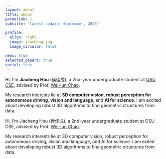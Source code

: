 ```yaml
---
layout: about
title: about
permalink: /
subtitle: "latest update: September, 2025"

profile:
  align: right
  image: jiacheng.jpg
  image_circular: false

news: true
selected_papers: true
social: true
---
```


Hi, I'm **Jiacheng Hou** (侯佳成), a 2nd-year undergraduate student at [OSU CSE](https://cse.osu.edu/), advised by Prof. [Wei-lun Chao](https://sites.google.com/view/wei-lun-harry-chao/home).

My research interests lie at **3D computer vision**, **robust perception for autonomous driving**, **vision and language**, and **AI for science**. I am excited about developing robust 3D algorithms to find geometric structures from data.

Hi, I’m Jiacheng Hou (侯佳成), a 2nd-year undergraduate student at OSU CSE, advised by Prof. [Wei-lun Chao](https://sites.google.com/view/wei-lun-harry-chao/home).

<!-- My research interests lies in **Large language model, Computer Vision, World model, and Program Synthesis**. I am excited about building more data-efficient and more generalizable agent. -->

My research interests lie at 3D computer vision, robust perception for autonomous driving, vision and language, and AI for science. I am exited about developing robust 3D algorithms to find geometric structures from data.
